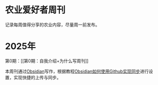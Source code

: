 # 农业爱好者周刊

记录每周值得分享的农业内容，尽量周一前发布。

# 2025年

第0期：[[第0期：自我介绍+为什么写周刊]]

本周刊通过[Obsidian](https://obsidian.md)写作，根据教程[Obsidian如何使用Github实现同步](https://www.bilibili.com/video/BV1HY5EzCEk5/?share_source=copy_web&vd_source=c40b68e410f40472d2ad551ba9d82740)进行设置，实现快捷的上传与同步。

